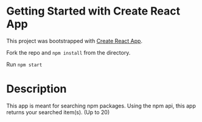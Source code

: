 # Getting Started with Create React App

This project was bootstrapped with [Create React App](https://github.com/facebook/create-react-app).

Fork the repo and `npm install` from the directory. <br />

Run `npm start`

# Description
This app is meant for searching npm packages.
Using the npm api, this app returns your searched item(s). (Up to 20)

